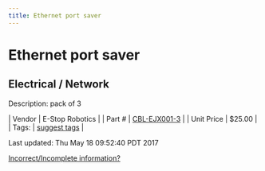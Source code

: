 ```yaml
---
title: Ethernet port saver
---
```


# Ethernet port saver
## Electrical / Network
Description: 	pack of 3 

| Vendor | E-Stop Robotics | 
| Part # | [CBL-EJX001-3](https://www.estoprobotics.com/estore/index.php?_a=viewProd&productId=28) | 
| Unit Price | $25.00 | 
| Tags: | [suggest tags](https://docs.google.com/forms/d/e/1FAIpQLSeWyY8v3RgOty-MyWmh9U0iivNYN_molChYyS-0U-o-kOAv_g/viewform) | 

Last updated: Thu May 18 09:52:40 PDT 2017

 [Incorrect/Incomplete information?](https://docs.google.com/forms/d/e/1FAIpQLSeWyY8v3RgOty-MyWmh9U0iivNYN_molChYyS-0U-o-kOAv_g/viewform)